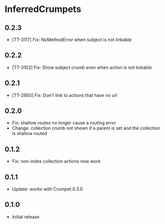 # InferredCrumpets

## 0.2.3

* [TT-3117] Fix: NoMethodError when subject is not linkable

## 0.2.2

* [TT-3102] Fix: Show subject crumb even when action is not linkable

## 0.2.1

* [TT-2850] Fix: Don't link to actions that have no url

## 0.2.0

* Fix: shallow routes no longer cause a routing error
* Change: collection crumb not shown if a parent is set and the collection is shallow routed

## 0.1.2

* Fix: non-index collection actions now work

## 0.1.1

* Update: works with Crumpet 0.3.0

## 0.1.0

* Initial release
